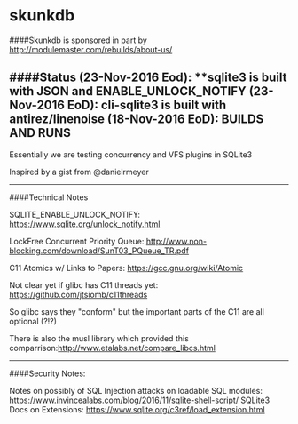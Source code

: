 # skunkdb

####Skunkdb is sponsored in part by http://modulemaster.com/rebuilds/about-us/



####Status 
(23-Nov-2016 Eod): **sqlite3 is built with JSON and ENABLE_UNLOCK_NOTIFY
(23-Nov-2016 EoD): **cli-sqlite3 is built with antirez/linenoise**
(18-Nov-2016 EoD): **BUILDS AND RUNS**
-----

Essentially we are testing concurrency and VFS plugins in SQLite3 

Inspired by a gist from @danielrmeyer

-----

####Technical Notes

SQLITE_ENABLE_UNLOCK_NOTIFY: https://www.sqlite.org/unlock_notify.html

LockFree Concurrent Priority Queue: http://www.non-blocking.com/download/SunT03_PQueue_TR.pdf

C11 Atomics w/ Links to Papers: https://gcc.gnu.org/wiki/Atomic

Not clear yet if glibc has C11 threads yet: https://github.com/jtsiomb/c11threads

So glibc says they "conform" but the important parts of the C11 are all optional (?!?)

There is also the musl library which provided this comparrison:http://www.etalabs.net/compare_libcs.html

-----

####Security Notes:

Notes on possibly of SQL Injection attacks on loadable SQL modules: https://www.invincealabs.com/blog/2016/11/sqlite-shell-script/ SQLite3 Docs on Extensions: https://www.sqlite.org/c3ref/load_extension.html



